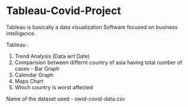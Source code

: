 # Tableau-Covid-Project
Tableau is basically a data visualization Software focused on business intelligence.

Tableau :
1. Trend Analysis (Data wrt Date)
2. Comparision between differnt country of asia having total number of cases - Bar Graph
3. Calendar Graph 
4. Maps Chart
5. Which country is worst affected


Name of the dataset used - owid-covid-data.csv
